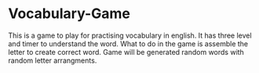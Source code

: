 # Vocabulary-Game
This is a game to play for practising vocabulary in english. It has three level and timer to understand the word. What to do in the game is assemble the letter to create correct word. Game will be generated random words with random letter arrangments.
